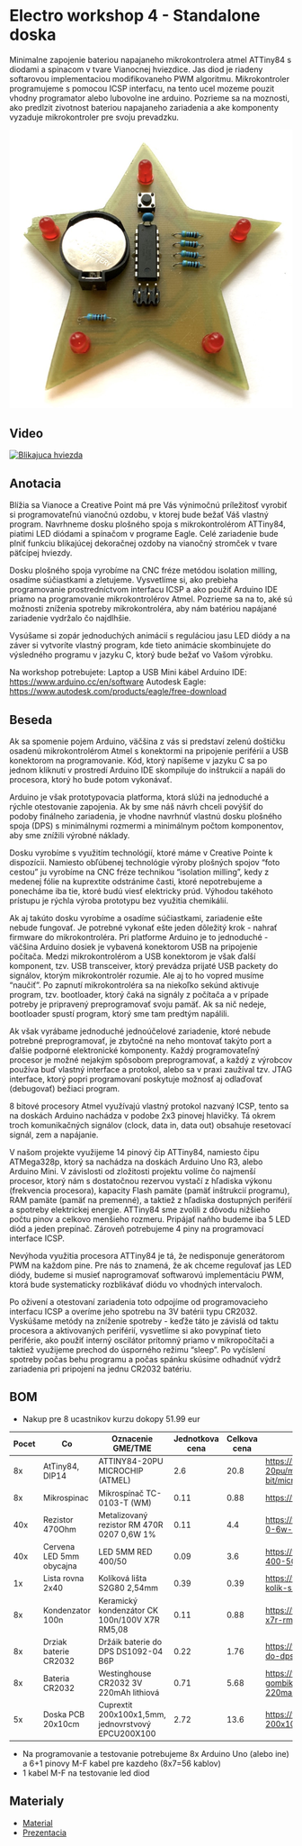 # Electro workshop 4 - Standalone doska

Minimalne zapojenie bateriou napajaneho mikrokontrolera atmel ATTiny84 s diodami a spinacom v tvare Vianocnej hviezdice. Jas diod je riadeny softarovou implementaciou modifikovaneho PWM algoritmu. Mikrokontroler programujeme s pomocou ICSP interfacu, na tento ucel mozeme pouzit vhodny programator alebo lubovolne ine arduino. Pozrieme sa na moznosti, ako predlzit zivotnost bateriou napajaneho zariadenia a ake komponenty vyzaduje mikrokontroler pre svoju prevadzku.

![Photo](res/photoSmall.jpg)

## Video

[![Blikajuca hviezda](https://img.youtube.com/vi/yC3a1zbonJ0/0.jpg)](https://www.youtube.com/watch?v=yC3a1zbonJ0 "Blikajuca hviezda")

## Anotacia

Blížia sa Vianoce a Creative Point má pre Vás výnimočnú príležitosť vyrobiť si programovateľnú vianočnú ozdobu, v ktorej bude bežať Váš vlastný program. Navrhneme dosku plošného spoja s mikrokontrolérom ATTiny84, piatimi LED diódami a spínačom v programe Eagle. Celé zariadenie bude plniť funkciu blikajúcej dekoračnej ozdoby na vianočný stromček v tvare päťcípej hviezdy.

Dosku plošného spoja vyrobíme na CNC fréze metódou isolation milling, osadíme súčiastkami a zletujeme. Vysvetlíme si, ako prebieha programovanie prostredníctvom interfacu ICSP a ako použiť Arduino IDE priamo na programovanie mikrokontrolérov Atmel. Pozrieme sa na to, aké sú možnosti zníženia spotreby mikrokontroléra, aby nám batériou napájané zariadenie vydržalo čo najdlhšie.

Vysúšame si zopár jednoduchých animácií s reguláciou jasu LED diódy a na záver si vytvoríte vlastný program, kde tieto animácie skombinujete do výsledného programu v jazyku C, ktorý bude bežať vo Vašom výrobku.

Na workshop potrebujete:
Laptop a USB Mini kábel
Arduino IDE: https://www.arduino.cc/en/software
Autodesk Eagle: https://www.autodesk.com/products/eagle/free-download

## Beseda

Ak sa spomenie pojem Arduino, väčšina z vás si predstaví zelenú doštičku osadenú mikrokontrolérom Atmel s konektormi na pripojenie periférií a USB konektorom na programovanie. Kód, ktorý napíšeme v jazyku C sa po jednom kliknutí v prostredí Arduino IDE skompiluje do inštrukcií a napáli do procesora, ktorý ho bude potom vykonávať. 

Arduino je však prototypovacia platforma, ktorá slúži na jednoduché a rýchle otestovanie zapojenia. Ak by sme náš návrh chceli povýšiť do podoby finálneho zariadenia, je vhodne navrhnúť vlastnú dosku plošného spoja (DPS) s minimálnymi rozmermi a minimálnym počtom komponentov, aby sme znížili výrobné náklady. 

Dosku vyrobíme s využitím technológií, ktoré máme v Creative Pointe k dispozícii. Namiesto obľúbenej technológie výroby plošných spojov “foto cestou” ju vyrobíme na CNC fréze technikou “isolation milling”, kedy z medenej fólie na kuprextite odstránime časti, ktoré nepotrebujeme a ponecháme iba tie, ktoré budú viesť elektricky prúd. Výhodou takéhoto prístupu je rýchla výroba prototypu bez využitia chemikálií.

Ak aj takúto dosku vyrobíme a osadíme súčiastkami, zariadenie ešte nebude fungovať. Je potrebné vykonať ešte jeden dôležitý krok - nahrať firmware do mikrokontroléra. Pri platforme Arduino je to jednoduché - väčšina Arduino dosiek je vybavená konektorom USB na pripojenie počítača. Medzi mikrokontrolérom a USB konektorom je však ďalší komponent, tzv. USB transceiver, ktorý prevádza prijaté USB packety do signálov, ktorým mikrokontrolér rozumie. Ale aj to ho vopred musíme “naučiť”. Po zapnutí mikrokontroléra sa na niekoľko sekúnd aktivuje program, tzv. bootloader, ktorý čaká na signály z počítača a v prípade potreby je pripravený preprogramovať svoju pamäť. Ak sa nič nedeje, bootloader spustí program, ktorý sme tam predtým napálili.

Ak však vyrábame jednoduché jednoúčelové zariadenie, ktoré nebude potrebné preprogramovať, je zbytočné na neho montovať takýto port a ďalšie podporné elektronické komponenty. Každý programovateľný procesor je možné nejakým spôsobom preprogramovať, a každý z výrobcov používa buď vlastný interface a protokol, alebo sa v praxi zaužíval tzv. JTAG interface, ktorý popri programovaní poskytuje možnosť aj odlaďovať (debugovať) bežiaci program.

8 bitové procesory Atmel využívajú vlastný protokol nazvaný ICSP, tento sa na doskách Arduino nachádza v podobe 2x3 pinovej hlavičky. Tá okrem troch komunikačných signálov (clock, data in, data out) obsahuje resetovací signál, zem a napájanie.

V našom projekte využijeme 14 pinový čip ATTiny84, namiesto čipu ATMega328p, ktorý sa nachádza na doskách Arduino Uno R3, alebo Arduino Mini. V závislosti od zložitosti projektu volíme čo najmenší procesor, ktorý nám s dostatočnou rezervou vystačí z hľadiska výkonu (frekvencia procesora), kapacity Flash pamäte (pamäť inštrukcií programu), RAM pamäte (pamäť na premenné), a taktiež z hľadiska dostupných periférií a spotreby elektrickej energie. ATTiny84 sme zvolili z dôvodu nižšieho počtu pinov a celkovo menšieho rozmeru. Pripájať naňho budeme iba 5 LED diód a jeden prepínač. Zároveň potrebujeme 4 piny na programovací interface ICSP. 

Nevýhoda využitia procesora ATTiny84 je tá, že nedisponuje generátorom PWM na každom pine. Pre nás to znamená, že ak chceme regulovať jas LED diódy, budeme si musieť naprogramovať softwarovú implementáciu PWM, ktorá bude systematicky rozblikávať diódu vo vhodných intervaloch.

Po oživení a otestovaní zariadenia toto odpojíme od programovacieho interfacu ICSP a overíme jeho spotrebu na 3V batérii typu CR2032. Vyskúšame metódy na zníženie spotreby - keďže táto je závislá od taktu procesora a aktivovaných periférií, vysvetlíme si ako povypínať tieto periférie, ako použiť interný oscilátor prítomný priamo v mikropočítači a taktiež využijeme prechod do úsporného režimu “sleep”. Po vyčíslení spotreby počas behu programu a počas spánku skúsime odhadnúť výdrž zariadenia pri pripojení na jednu CR2032 batériu.


## BOM

- Nakup pre 8 ucastnikov kurzu dokopy 51.99 eur

| Pocet | Co                            | Oznacenie GME/TME                             | Jednotkova cena | Celkova cena | Linka         |
|-------|-------------------------------|-----------------------------------------------|-----------------|--------------|---------------|
| 8x    | AtTiny84, DIP14               | ATTINY84-20PU MICROCHIP (ATMEL)               | 2.6             | 20.8         | https://www.tme.eu/sk/details/attiny84-20pu/modelovy-rad-avr-8-bit/microchip-atmel/ |
| 8x    | Mikrospinac                   | Mikrospínač TC-0103-T (WM)                    | 0.11            | 0.88         | https://www.gme.sk/tc-0103-t |
| 40x   | Rezistor 470Ohm               | Metalizovaný rezistor RM 470R 0207 0,6W 1%    | 0.11            | 4.4          | https://www.gme.sk/rm-470r-0207-0-6w-1 | 
| 40x   | Cervena LED 5mm obycajna      | LED 5MM RED 400/50                            | 0.09            | 3.6          | https://www.gme.sk/led-5mm-red-400-50-bl-bje5v4v-2 |
| 1x    | Lista rovna 2x40              | Kolíková lišta S2G80 2,54mm                   | 0.39            | 0.39         | https://www.gme.sk/oboustranny-kolik-s2g80-2-54mm |
| 8x    | Kondenzator 100n              | Keramický kondenzátor CK 100n/100V X7R RM5,08 | 0.11            | 0.88         | https://www.gme.sk/ck-100n-100v-x7r-rm5-08-10-hitano |
| 8x    | Drziak baterie CR2032         | Držáik baterie do DPS DS1092-04 B6P           | 0.22            | 1.76         | https://www.gme.sk/drzaik-baterie-do-dps-ds1092-04-b6p |
| 8x    | Bateria CR2032                | Westinghouse CR2032 3V 220mAh lithiová        | 0.71            | 5.68         | https://www.gme.sk/baterie-gombikova-westinghouse-cr2032-3v-220mah-lithiova |
| 5x    | Doska PCB 20x10cm             | Cuprextit 200x100x1,5mm, jednovrstvový EPCU200X100 | 2.72       | 13.6         | https://www.gme.sk/cuprextit-200x100x1-5-jednovrstvy |

- Na programovanie a testovanie potrebujeme 8x Arduino Uno (alebo ine) a 6+1 pinovy M-F kabel pre kazdeho (8x7=56 kablov)
- 1 kabel M-F na testovanie led diod

## Materialy

- [Material](material.md)
- [Prezentacia](prezentacia.pdf)
